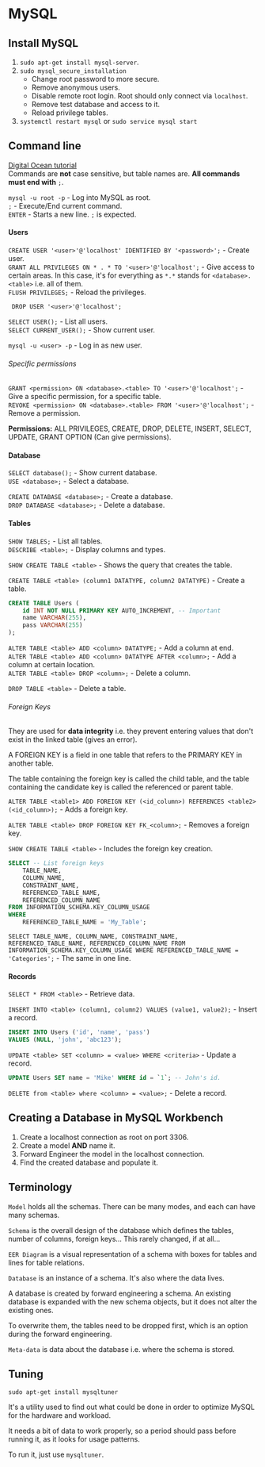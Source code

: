 # MySQL

## Install MySQL

1. `sudo apt-get install mysql-server`.
2. `sudo mysql_secure_installation`
    - Change root password to more secure.
    - Remove anonymous users.
    - Disable remote root login. Root should only connect via `localhost`.
    - Remove test database and access to it.
    - Reload privilege tables.
3. `systemctl restart mysql` or `sudo service mysql start`  

## Command line

[Digital Ocean tutorial](https://www.digitalocean.com/community/tutorials/a-basic-mysql-tutorial)  
Commands are **not** case sensitive, but table names are. **All commands must end with** `;`.  

`mysql -u root -p` - Log into MySQL as root.  
`;` - Execute/End current command.  
`ENTER` - Starts a new line. `;` is expected.  

#### Users
`CREATE USER '<user>'@'localhost' IDENTIFIED BY '<password>';` - Create user.  
`GRANT ALL PRIVILEGES ON * . * TO '<user>'@'localhost';` - Give access to certain areas. In this case, it's for everything as `*.*` stands for `<database>.<table>` i.e. all of them.  
`FLUSH PRIVILEGES;` - Reload the privileges.  

` DROP USER '<user>'@'localhost';`

`SELECT USER();` - List all users.  
`SELECT CURRENT_USER();` - Show current user.  

`mysql -u <user> -p` - Log in as new user.  

###### *Specific permissions*

`GRANT <permission> ON <database>.<table> TO '<user>'@'localhost';` - Give a specific permission, for a specific table.  
`REVOKE <permission> ON <database>.<table> FROM '<user>'@'localhost';` - Remove a permission.  

**Permissions:** ALL PRIVILEGES, CREATE, DROP, DELETE, INSERT, SELECT, UPDATE, GRANT OPTION (Can give permissions).   


#### Database
`SELECT database();` - Show current database.  
`USE <database>;` - Select a database.  

`CREATE DATABASE <database>;` - Create a database.  
`DROP DATABASE <database>;` - Delete a database.  

#### Tables
`SHOW TABLES;` - List all tables.  
`DESCRIBE <table>;` - Display columns and types.  

`SHOW CREATE TABLE <table>` - Shows the query that creates the table.  

`CREATE TABLE <table> (column1 DATATYPE, column2 DATATYPE)` - Create a table.  
```sql
CREATE TABLE Users (
    id INT NOT NULL PRIMARY KEY AUTO_INCREMENT, -- Important
    name VARCHAR(255),
    pass VARCHAR(255)
);
```  

`ALTER TABLE <table> ADD <column> DATATYPE;` - Add a column at end.  
`ALTER TABLE <table> ADD <column> DATATYPE AFTER <column>;` - Add a column at certain location.  
`ALTER TABLE <table> DROP <column>;` - Delete a column.  

`DROP TABLE <table>` - Delete a table.  

###### *Foreign Keys*

They are used for **data integrity** i.e. they prevent entering values that don't exist in the linked table (gives an error).  

A FOREIGN KEY is a field in one table that refers to the PRIMARY KEY in another table.  

The table containing the foreign key is called the child table, and the table containing the candidate key is called the referenced or parent table.  

`ALTER TABLE <table1> ADD FOREIGN KEY (<id_column>) REFERENCES <table2>(<id_column>);` - Adds a foreign key.  

`ALTER TABLE <table> DROP FOREIGN KEY FK_<column>;` - Removes a foreign key.  

`SHOW CREATE TABLE <table>` - Includes the foreign key creation.  

```sql
SELECT -- List foreign keys
    TABLE_NAME,
    COLUMN_NAME,
    CONSTRAINT_NAME,
    REFERENCED_TABLE_NAME,
    REFERENCED_COLUMN_NAME
FROM INFORMATION_SCHEMA.KEY_COLUMN_USAGE
WHERE
    REFERENCED_TABLE_NAME = 'My_Table';
```

`SELECT TABLE_NAME, COLUMN_NAME, CONSTRAINT_NAME, REFERENCED_TABLE_NAME, REFERENCED_COLUMN_NAME FROM INFORMATION_SCHEMA.KEY_COLUMN_USAGE WHERE REFERENCED_TABLE_NAME = 'Categories';` - The same in one line.  

#### Records
`SELECT * FROM <table>` - Retrieve data.  

`INSERT INTO <table> (column1, column2) VALUES (value1, value2);` - Insert a record.  
```sql
INSERT INTO Users ('id', 'name', 'pass')
VALUES (NULL, 'john', 'abc123');
```

`UPDATE <table> SET <column> = <value> WHERE <criteria>` - Update a record.  
```sql
UPDATE Users SET name = 'Mike' WHERE id = `1`; -- John's id.
```
`DELETE from <table> where <column> = <value>;` - Delete a record.  

## Creating a Database in MySQL Workbench

1. Create a localhost connection as root on port 3306.
2. Create a model **AND** name it.  
3. Forward Engineer the model in the localhost connection.  
4. Find the created database and populate it.

## Terminology

`Model` holds all the schemas. There can be many modes, and each can have many schemas.

`Schema` is the overall design of the database which defines the tables, number of columns, foreign keys... This rarely changed, if at all...  

`EER Diagram` is a visual representation of a schema with boxes for tables and lines for table relations.  

`Database` is an instance of a schema. It's also where the data lives.  

A database is created by forward engineering a schema. An existing database is expanded with the new schema objects, but it does not alter the existing ones.  

To overwrite them, the tables need to be dropped first, which is an option during the forward engineering.

`Meta-data` is data about the database i.e. where the schema is stored.  

## Tuning

`sudo apt-get install mysqltuner`  

It's a utility used to find out what could be done in order to optimize MySQL for the hardware and workload.  

It needs a bit of data to work properly, so a period should pass before running it, as it looks for usage patterns.  

To run it, just use `mysqltuner`.
